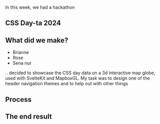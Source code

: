 In this week, we had a hackathon

## CSS Day-ta 2024


## What did we make?
- Brianne
- Rose
- Sena nur

.. decided to showcase the CSS day data on a 3d interactive map globe, used with SvelteKit and MapboxGL.
My task was to design one of the header navigation themes and to help out with other things


## Process



## The end result
